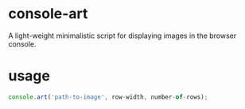 # console-art
A light-weight minimalistic script for displaying images in the browser console.
# usage
```js
console.art('path-to-image', row-width, number-of-rows);
```
